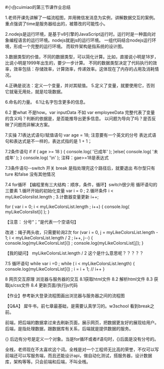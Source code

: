 #小白cuimiao的第三节课作业总结

1.老师开课先讲解了一幅流程图，并用微信发消息为实例，讲解数据交互的案例。重点强调了time是服务器给出的，被篡改的可能性小。

2.nodejs是运行环境，是基于v8引擎的JavaScript运行时。运行时是一种面向对象编程语言的运行环境。nodejs就是js的运行环境。
一组代码结合nodejs运行环境，形成一个完整的运行环境。
而软件架构是指系统的设计图。

3.数据类型的价值，不同的数据类型，可以简化计算。比如，直接说小明是18岁，比说小明是1999年出生的，要少一步计算。
不同的数据类型决定了代码执行的效率，效率包括：存储效率，计算效率，传递效率。这体现在了内存的占用及消耗情况。    

4.正确是说法：定义一个变量，并对其赋值。
5.定义了变量，就要使用它，否则它就毫无用处，就是垃圾数据。

6.命名的力量。
6.1让名字包含更多的信息。


6.2 要what 不是how。var inputData   不如  var  employeeData 
完整代表了变量的含义吗？判断的依据是，是否能推导出更多信息。
以问题为导向了吗？是否反映了问题而非解决方案。

7.实操
7.1表达式语句/赋值语句
var age = 18;  注意要有一个英文的分号
表达式语句和表达式是不一样的，表达式指的是    1 + 1；

7.2条件语句   if
if ( age >= 18 ) {
   console.log( '已成年' );
}else{
   console.log( '未成年' );
}
console.log( '\n' );
注释：gae>=18是表达式

7.3条件语句--switch  开关
break 是指处理完这个路径后，就要退出
布尔型只有ture 和false  没有其他情况

7.4 for循环
【编程里有三大结构：顺序，条件，循环】switch很少用
循环语句的三要素
1.循环开始的初始化变量  var i = 0 ;
2.循环条件 i < myLikeColorslist.length ;
3.计数器变量更新  i++;

for ( var i = 0; i < myLikeColorsList.length ; i++) {
   console.log( myLikeColorslist[i] );
}

【注意：  分号“；”是代表一个空语句】

改进：绳子两头收，只需要轮询2次
for (var i = 0, j = myLikeColorsList.length - 1; i < myLikeColorsList.length / 2 ; i++, j--) {
  console.log(myLikeColorsList[i]) ;
  console.log(myLikeColorsList[j]);
}


【我的疑问】 myLikeColorsList.length / 2     这个是什么意思呢？？？？？


7.5 循环语句 while 
var i =0 ;
while ( i < myLikeColorsList.length) {
   console.log(myLikeColorsList[i]) ;
   i = i + 1;  //  i++
}

8 网页交互原理
 浏览器与服务器的交互
8.1获取html文件  8.2 解析html文件  8.3 获取js/css文件  8.4 更新页面/执行js代码

【作业】参考新大登录流程图画出浏览器与服务器之间的流程图

【Q&A】
犀牛书，前七章最基础，是需要认真学习的。w3school  看到break之前。

前端，把后端的数据拿过来去刷新页面，展示网页，把数据更友好的展现给用户。
后端，是指处理数据，跟数据库有关系，后端就是提供数据的服务。

{}  后边有分号是定义一个对象。当是for循环或者if语句时，{}后面是没有分号的。

全桟，老师现在不太喜欢这个词。全桟是对一个工程师无比高的荣誉，不仅可以写前端还可以写服务端，而且还能设计api，做自动化测试，搭服务器，设计数据库，架构等等。只会前端和后端，不叫全桟。
